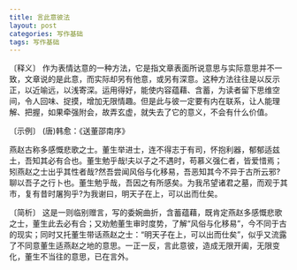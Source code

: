 ```yaml
---
title: 言此意彼法
layout: post
categories: 写作基础
tags: 写作基础
---
```


〔释义〕 作为表情达意的一种方法，它是指文章表面所说意思与实际意思并不一致，文章说的是此意，而实际却另有他意，或另有深意。这种方法往往是以反示正，以近喻远，以浅寄深。运用得好，能使内容蕴藉、含蓄，为读者留下思维空间，令人回味、捉摸，增加无限情趣。但是此与彼一定要有内在联系，让人能理解、把握，如果牵强附会，故弄玄虚，就失去了它的意义，不会有什么价值。

〔示例〕 (唐)韩愈：《送董邵南序》

燕赵古称多感慨悲歌之士。董生举进士，连不得志于有司，怀抱利器，郁郁适兹土，吾知其必有合也。董生勉乎哉!夫以子之不遇时，苟慕义强仁者，皆爱惜焉；矧燕赵之士出乎其性者哉?然吾尝闻风俗与化移易，吾恶知其今不异于古所云邪?聊以吾子之行卜也。董生勉乎哉，吾因之有所感矣。为我吊望诸君之墓，而观于其市，复有昔时屠狗乎?为我谢曰，明天子在上，可以出而仕矣。

〔简析〕 这是一则临别赠言，写的委婉曲折，含蓄蕴藉，既肯定燕赵多感慨悲歌之士，董生此去必有合；又劝勉董生审时度势，了解“风俗与化移易”，今不同于古的现实；同时又托董生带话燕赵之士：“明天子在上，可以出而仕矣”，似乎又流露了不同意董生适燕赵之地的意思。一正一反，言此意彼，造成无限开阖，无限变化，董生不当往的意思，已在言外。 